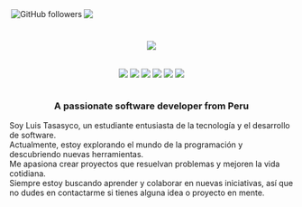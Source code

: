 <div style="display:flex"><img align="right" alt="GitHub followers" src="https://img.shields.io/github/followers/LTasaycoQ">
    <img align="right" src="https://visitcount.itsvg.in/api?id=LTasaycoQ&icon=0&color=0" />

</div>


<h1 align="center">
    <img src="https://readme-typing-svg.herokuapp.com/?font=Righteous&size=35&center=true&vCenter=true&width=500&height=70&duration=4000&lines=Hi+There!+👋☕;+I'm+Luis+Tasayco!😎;" />
</h1>
<div style="display: flex; justify-content: center; align-items:center;">
    <p align="center">
        <img src="https://img.shields.io/badge/GitLab-330F63?style=for-the-badge&logo=gitlab&logoColor=white" />
        <img src="https://img.shields.io/badge/LinkedIn-0077B5?style=for-the-badge&logo=linkedin&logoColor=white" />
        <img src="https://img.shields.io/badge/HTML5-E34F26?style=for-the-badge&logo=html5&logoColor=white" />
        <img src="https://img.shields.io/badge/JavaScript-323330?style=for-the-badge&logo=javascript&logoColor=F7DF1E" />
        <img src="https://img.shields.io/badge/Spring-6DB33F?style=for-the-badge&logo=spring&logoColor=white" />
        <img src="https://img.shields.io/badge/Flutter-02569B?style=for-the-badge&logo=flutter&logoColor=white" />
    </p>
</div>

<h3 align="center">A passionate software developer from Peru</h3>

<p>       
    Soy Luis Tasasyco, un estudiante entusiasta de la tecnología y el desarrollo de software.<br>
    Actualmente, estoy explorando el mundo de la programación y descubriendo nuevas herramientas.<br>
    Me apasiona crear proyectos que resuelvan problemas y mejoren la vida cotidiana.<br>
    Siempre estoy buscando aprender y colaborar en nuevas iniciativas, así que no dudes en contactarme si tienes alguna idea o proyecto en mente.
</p>

     


